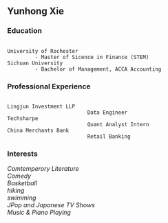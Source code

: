 ## Yunhong Xie


### Education
```

University of Rochester 
         - Master of Sicence in Finance (STEM)
Sichuan University      
         - Bachelor of Management, ACCA Accounting 

```

### Professional Experience
```

Lingjun Investment LLP
                          Data Engineer  
Techsharpe
                          Quant Analyst Intern
China Merchants Bank   
                          Retail Banking

```

### Interests

_Comtemperory Literature_  
_Comedy_  
_Basketball_  
_hiking_  
_swimming_   
_JPop and Japanese TV Shows_  
_Music & Piano Playing_



